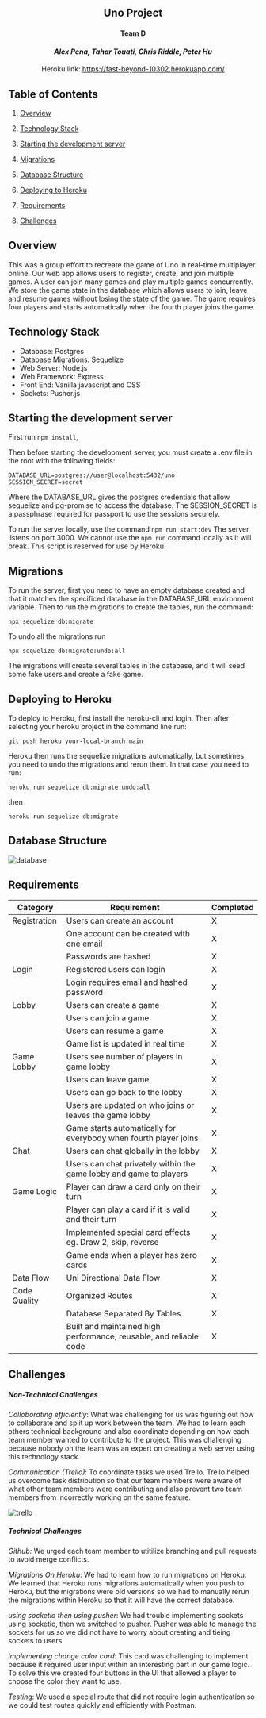 <center>

##  Uno Project 
#### Team D 
#### *Alex Pena, Tahar Touati, Chris Riddle, Peter Hu*

Heroku link: https://fast-beyond-10302.herokuapp.com/

</center>


## Table of Contents

1. [Overview](#overview)

2. [Technology Stack](#technology-stack)

3. [Starting the development server](#starting-the-development-server)

4. [Migrations](#migrations)

5. [Database Structure](#database-structure)

6. [Deploying to Heroku](#deploying-to-heroku)

7. [Requirements](#requirements)

8. [Challenges](#challenges)


## Overview
This was a group effort to recreate the game of Uno in real-time multiplayer
online. Our web app allows users to register, create, and join multiple games.
A user can join many games and play multiple games concurrently. We store the 
game state in the database which allows users to join, leave and resume games 
without losing the state of the game. The game requires four players and starts 
automatically when the fourth player joins the game.

## Technology Stack
- Database: Postgres
- Database Migrations: Sequelize
- Web Server: Node.js
- Web Framework: Express
- Front End: Vanilla javascript and CSS
- Sockets: Pusher.js

## Starting the development server

First run `npm install`,

Then before starting the development server, you must create a .env file in the root 
with the following fields:

```
DATABASE_URL=postgres://user@localhost:5432/uno
SESSION_SECRET=secret
```
Where the DATABASE\_URL gives the postgres credentials that allow sequelize and
pg-promise to access the database. The SESSION\_SECRET is a passphrase 
required for passport to use the sessions securely.

To run the server locally, use the command `npm run start:dev`
The server listens on port 3000. We cannot use the `npm run` 
command locally as it will break. This 
script is reserved for use by Heroku.

## Migrations

To run the server, first you need to have an empty database created and that it 
matches the specificed database in the DATABASE\_URL environment variable.
Then to run the migrations to create the tables, run the command:

`npx sequelize db:migrate`

To undo all the migrations run

`npx sequelize db:migrate:undo:all`

The migrations will create several tables in the database, and it will 
seed some fake users and create a fake game.

## Deploying to Heroku

To deploy to Heroku, first install the heroku-cli and login. Then after selecting 
your heroku project in the command line run:

`git push heroku your-local-branch:main`

Heroku then runs the sequelize migrations automatically, but sometimes you 
need to undo the migrations and rerun them. In that case you need to run:

`heroku run sequelize db:migrate:undo:all`

then

`heroku run sequelize db:migrate`

<div style="page-break-after: always;"></div>

## Database Structure

![database](readmePhotos/ERDwithTahar.png)

<div style="page-break-after: always;"></div>

## Requirements

| Category      | Requirement                                                         | Completed
| -----------   | -----------                                                         | ---------
| Registration  | Users can create an account                                         | X
|               | One account can be created with one email                           | X
|               | Passwords are hashed                                                | X
| Login         | Registered users can login                                          | X
|               | Login requires email and hashed password                            | X
| Lobby         | Users can create a game                                             | X
|               | Users can join a game                                               | X
|               | Users can resume a game                                             | X
|               | Game list is updated in real time                               | X
| Game Lobby    | Users see number of players in game lobby                           | X
|               | Users can leave game                                                | X
|               | Users can go back to the lobby                                      | X
|               | Users are updated on who joins or leaves the game lobby             | X
|               | Game starts automatically for everybody when fourth player joins    | X
| Chat          | Users can chat globally in the lobby                                | X
|               | Users can chat privately within the game lobby and game to players  | X
| Game Logic    | Player can draw a card only on their turn                                | X
|               | Player can play a card if it is valid and their turn                | X
|               | Implemented special card effects eg. Draw 2, skip, reverse          | X
|               | Game ends when a player has zero cards                              | X
| Data Flow          | Uni Directional Data Flow                                           | X
| Code Quality  | Organized Routes                                                    | X
|               | Database Separated By Tables                                        | X
|               | Built and maintained high performance, reusable, and reliable code  | X

## Challenges
##### Non-Technical Challenges
*Colloborating efficiently*: What was challenging for us was figuring out 
how to collaborate and split up work between the team. We had to learn each 
others technical background and also coordinate depending on how each team member 
wanted to contribute to the project. This was challenging because nobody on the team
was an expert on creating a web server using this technology stack.

*Communication (Trello)*: To coordinate tasks we used Trello. Trello helped us 
overcome task distribution so that our team members were aware of what other team 
members were contributing and also prevent two team members from incorrectly working
on the same feature.

![trello](readmePhotos/trelloss.jpg)

##### Technical Challenges

*Github:* We urged each team member to utitilize branching
and pull requests to avoid merge conflicts. 

*Migrations On Heroku*: We had to learn how to run migrations on Heroku.
We learned that Heroku runs migrations automatically when you push to
Heroku, but the migrations were old versions so we had to manually 
rerun the migrations within Heroku so that it will have the correct
database.

*using socketio then using pusher*: We had trouble implementing sockets using 
socketio, then we switched to pusher. Pusher was able to manage the sockets 
for us so we did not have to worry about creating and tieing sockets to users.

*implementing change color card*: This card was challenging to implement because 
it required user input within an interesting part in our game logic. 
To solve this we created four buttons in the UI that 
allowed a player to choose the color they want to use.

*Testing*: We used a special route that did not require login authentication 
so we could test routes quickly and efficiently with Postman.
